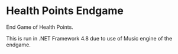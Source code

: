 # Health Points Endgame
End Game of Health Points.

This is run in .NET Framework 4.8 due to use of Music engine of the endgame.
